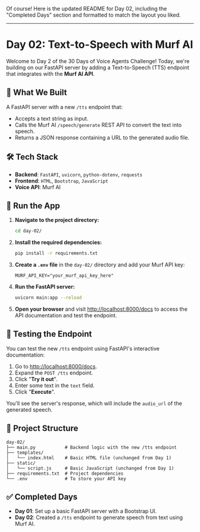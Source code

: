 Of course\! Here is the updated README for Day 02, including the "Completed Days" section and formatted to match the layout you liked.

-----

# Day 02: Text-to-Speech with Murf AI

Welcome to Day 2 of the 30 Days of Voice Agents Challenge\! Today, we're building on our FastAPI server by adding a Text-to-Speech (TTS) endpoint that integrates with the **Murf AI API**.

## 🧠 What We Built

A FastAPI server with a new `/tts` endpoint that:

  - Accepts a text string as input.
  - Calls the Murf AI `/speech/generate` REST API to convert the text into speech.
  - Returns a JSON response containing a URL to the generated audio file.

## 🛠 Tech Stack

  - **Backend**: `FastAPI`, `uvicorn`, `python-dotenv`, `requests`
  - **Frontend**: `HTML`, `Bootstrap`, `JavaScript`
  - **Voice API**: Murf AI

## 🚀 Run the App

1.  **Navigate to the project directory:**
    ```bash
    cd day-02/
    ```
2.  **Install the required dependencies:**
    ```bash
    pip install -r requirements.txt
    ```
3.  **Create a `.env` file** in the `day-02/` directory and add your Murf API key:
    ```
    MURF_API_KEY="your_murf_api_key_here"
    ```
4.  **Run the FastAPI server:**
    ```bash
    uvicorn main:app --reload
    ```
5.  **Open your browser** and visit [http://localhost:8000/docs](https://www.google.com/search?q=http://localhost:8000/docs) to access the API documentation and test the endpoint.

## 🧪 Testing the Endpoint

You can test the new `/tts` endpoint using FastAPI's interactive documentation:

1.  Go to [http://localhost:8000/docs](https://www.google.com/search?q=http://localhost:8000/docs).
2.  Expand the `POST /tts` endpoint.
3.  Click "**Try it out**".
4.  Enter some text in the `text` field.
5.  Click "**Execute**".

You'll see the server's response, which will include the `audio_url` of the generated speech.

## 📂 Project Structure

```
day-02/
├── main.py           # Backend logic with the new /tts endpoint
├── templates/
│   └── index.html    # Basic HTML file (unchanged from Day 1)
├── static/
│   └── script.js     # Basic JavaScript (unchanged from Day 1)
├── requirements.txt  # Project dependencies
└── .env              # To store your API key
```

## ✅ Completed Days

  - **Day 01**: Set up a basic FastAPI server with a Bootstrap UI.
  - **Day 02**: Created a `/tts` endpoint to generate speech from text using Murf AI.
